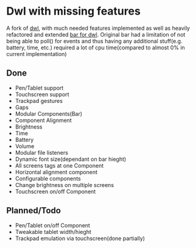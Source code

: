 # Dwl with missing features
A fork of [dwl](https://codeberg.org/dwl/dwl), with much needed features implemented as well as heavily refactored and extended [bar for dwl](https://sr.ht/~raphi/somebar/). Original bar had a limitation of not being able to poll() for events and thus having any additional stuff(e.g. battery, time, etc.) required a lot of cpu time(compared to almost 0% in current implementation)
## Done
- Pen/Tablet support
- Touchscreen support
- Trackpad gestures
- Gaps
- Modular Components(Bar)
- Component Alignment
- Brightness
- Time
- Battery
- Volume
- Modular file listeners
- Dynamic font size(dependant on bar hieght)
- All screens tags at one Component
- Horizontal alignment component
- Configurable components
- Change brightness on multiple screens 
- Touchscreen on/off Component
## Planned/Todo
- Pen/Tablet on/off Component
- Tweakable tablet width/hieght
- Trackpad emulation via touchscreen(done partially)
